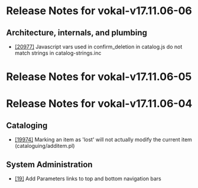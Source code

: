 
# Release Notes for vokal-v17.11.06-06

## Architecture, internals, and plumbing

- [[20977]](http://bugs.koha-community.org/bugzilla3/show_bug.cgi?id=20977) Javascript vars used in confirm_deletion in catalog.js do not match strings in catalog-strings.inc



# Release Notes for vokal-v17.11.06-05



# Release Notes for vokal-v17.11.06-04

## Cataloging

- [[19974]](http://bugs.koha-community.org/bugzilla3/show_bug.cgi?id=19974) Marking an item as 'lost' will not actually modify the current item (cataloguing/additem.pl)

## System Administration

- [[19]](http://bugs.koha-community.org/bugzilla3/show_bug.cgi?id=19) Add Parameters links to top and bottom navigation bars


